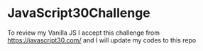 # JavaScript30Challenge
To review my Vanilla JS I accept this challenge from https://javascript30.com/ and I will update my codes to this repo 
